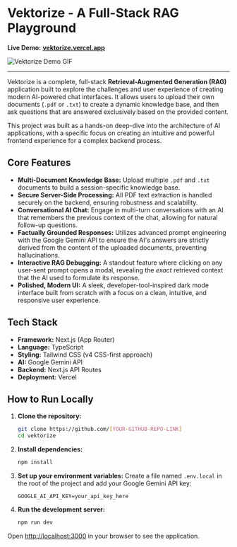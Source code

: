# Vektorize - A Full-Stack RAG Playground

**Live Demo:** [**vektorize.vercel.app**](https://[YOUR-VERCEL-URL])

![Vektorize Demo GIF](https://raw.githubusercontent.com/[YOUR-GITHUB-REPO-LINK]/main/public/demo.gif)

---

Vektorize is a complete, full-stack **Retrieval-Augmented Generation (RAG)** application built to explore the challenges and user experience of creating modern AI-powered chat interfaces. It allows users to upload their own documents (`.pdf` or `.txt`) to create a dynamic knowledge base, and then ask questions that are answered exclusively based on the provided content.

This project was built as a hands-on deep-dive into the architecture of AI applications, with a specific focus on creating an intuitive and powerful frontend experience for a complex backend process.

## Core Features

*   **Multi-Document Knowledge Base:** Upload multiple `.pdf` and `.txt` documents to build a session-specific knowledge base.
*   **Secure Server-Side Processing:** All PDF text extraction is handled securely on the backend, ensuring robustness and scalability.
*   **Conversational AI Chat:** Engage in multi-turn conversations with an AI that remembers the previous context of the chat, allowing for natural follow-up questions.
*   **Factually Grounded Responses:** Utilizes advanced prompt engineering with the Google Gemini API to ensure the AI's answers are strictly derived from the content of the uploaded documents, preventing hallucinations.
*   **Interactive RAG Debugging:** A standout feature where clicking on any user-sent prompt opens a modal, revealing the *exact* retrieved context that the AI used to formulate its response.
*   **Polished, Modern UI:** A sleek, developer-tool-inspired dark mode interface built from scratch with a focus on a clean, intuitive, and responsive user experience.

## Tech Stack

*   **Framework:** Next.js (App Router)
*   **Language:** TypeScript
*   **Styling:** Tailwind CSS (v4 CSS-first approach)
*   **AI:** Google Gemini API
*   **Backend:** Next.js API Routes
*   **Deployment:** Vercel


## How to Run Locally

1.  **Clone the repository:**
    ```bash
    git clone https://github.com/[YOUR-GITHUB-REPO-LINK]
    cd vektorize
    ```

2.  **Install dependencies:**
    ```bash
    npm install
    ```

3.  **Set up your environment variables:**
    Create a file named `.env.local` in the root of the project and add your Google Gemini API key:
    ```
    GOOGLE_AI_API_KEY=your_api_key_here
    ```

4.  **Run the development server:**
    ```bash
    npm run dev
    ```

Open [http://localhost:3000](http://localhost:3000) in your browser to see the application.
